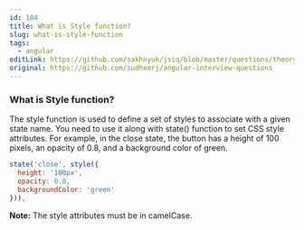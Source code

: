 ```yaml
---
id: 104
title: What is Style function?
slug: what-is-style-function
tags:
  - angular
editLink: https://github.com/sakhnyuk/jsiq/blob/master/questions/theory/angular/104.md
original: https://github.com/sudheerj/angular-interview-questions
---
```


### What is Style function?

The style function is used to define a set of styles to associate with a given state name. You need to use it along with state() function to set CSS style attributes. For example, in the close state, the button has a height of 100 pixels, an opacity of 0.8, and a background color of green.

```javascript
state('close', style({
  height: '100px',
  opacity: 0.8,
  backgroundColor: 'green'
})),
```

**Note:** The style attributes must be in camelCase.